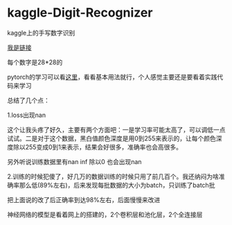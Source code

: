 # kaggle-Digit-Recognizer

kaggle上的手写数字识别

[我是链接](https://www.kaggle.com/competitions/digit-recognizer/overview)

每个数字是28*28的

pytorch的学习可以看[这里](https://github.com/chenyuntc/pytorch-book)，看看基本用法就行，个人感觉主要还是要看着实践代码来学习

总结了几个点：

1.loss出现nan

这个让我头疼了好久，主要有两个方面吧：一是学习率可能太高了，可以调低一点试试。二是对于这个数据，黑白值颜色深度是用0到255来表示的，让每个颜色深度除以255变成0到1来表示，结果会好很多，准确率也会高很多。

另外听说训练数据里有nan inf 除以0 也会出现nan

2.训练的时候犯傻了，好几万的数据训练的时候只用了前几百个。我还纳闷为啥准确率那么低(89%左右)，后来发现每批数据的大小为batch，只训练了batch批

把上面说的改了后正确率到达98%左右，后面慢慢来改进

神经网络的模型是看着网上的搭建的，2个卷积层和池化层，2个全连接层

